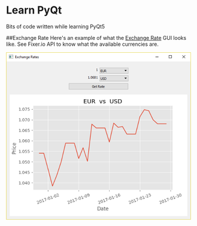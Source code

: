# Learn PyQt
Bits of code written while learning PyQt5

##Exchange Rate
Here's an example of what the [Exchange Rate](/ExchangeRate) GUI looks like. See Fixer.io API to know what the available currencies are.

![](/ExchangeRate/window_img.png)




